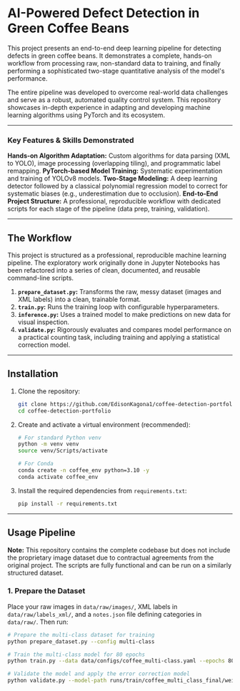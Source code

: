 
# AI-Powered Defect Detection in Green Coffee Beans

This project presents an end-to-end deep learning pipeline for detecting defects in green coffee beans. It demonstrates a complete, hands-on workflow from processing raw, non-standard data to training, and finally performing a sophisticated two-stage quantitative analysis of the model's performance.

The entire pipeline was developed to overcome real-world data challenges and serve as a robust, automated quality control system. This repository showcases in-depth experience in adapting and developing machine learning algorithms using PyTorch and its ecosystem.

---

### Key Features & Skills Demonstrated

  **Hands-on Algorithm Adaptation:** Custom algorithms for data parsing (XML to YOLO), image processing (overlapping tiling), and programmatic label remapping.
  **PyTorch-based Model Training:** Systematic experimentation and training of YOLOv8 models.
  **Two-Stage Modeling:** A deep learning detector followed by a classical polynomial regression model to correct for systematic biases (e.g., underestimation due to occlusion).
  **End-to-End Project Structure:** A professional, reproducible workflow with dedicated scripts for each stage of the pipeline (data prep, training, validation).

---

## The Workflow

This project is structured as a professional, reproducible machine learning pipeline. The exploratory work originally done in Jupyter Notebooks has been refactored into a series of clean, documented, and reusable command-line scripts.

1.  **`prepare_dataset.py`:** Transforms the raw, messy dataset (images and XML labels) into a clean, trainable format.
2.  **`train.py`:** Runs the training loop with configurable hyperparameters.
3.  **`inference.py`:** Uses a trained model to make predictions on new data for visual inspection.
4.  **`validate.py`:** Rigorously evaluates and compares model performance on a practical counting task, including training and applying a statistical correction model.

---

## Installation

1.  Clone the repository:
    ```bash
    git clone https://github.com/EdisonKagona1/coffee-detection-portfolio.git
    cd coffee-detection-portfolio
    ```

2.  Create and activate a virtual environment (recommended):
    ```bash
    # For standard Python venv
    python -m venv venv
    source venv/Scripts/activate

    # For Conda
    conda create -n coffee_env python=3.10 -y
    conda activate coffee_env
    ```

3.  Install the required dependencies from `requirements.txt`:
    ```bash
    pip install -r requirements.txt
    ```

---

## Usage Pipeline

**Note:** This repository contains the complete codebase but does not include the proprietary image dataset due to contractual agreements from the original project. The scripts are fully functional and can be run on a similarly structured dataset.

### 1. Prepare the Dataset

Place your raw images in `data/raw/images/`, XML labels in `data/raw/labels_xml/`, and a `notes.json` file defining categories in `data/raw/`. Then run:

```bash
# Prepare the multi-class dataset for training
python prepare_dataset.py --config multi-class

# Train the multi-class model for 80 epochs
python train.py --data data/configs/coffee_multi-class.yaml --epochs 80 --name coffee_multi_class_final

# Validate the model and apply the error correction model
python validate.py --model-path runs/train/coffee_multi_class_final/weights/best.pt --csv-path data/validation_counts.csv --images-dir data/validation_images

